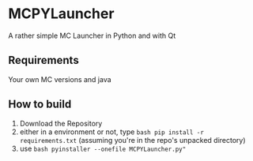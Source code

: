 # MCPYLauncher
A rather simple MC Launcher in Python and with Qt

## Requirements
Your own MC versions and java

## How to build
1. Download the Repository
2. either in a environment or not, type ```bash pip install -r requirements.txt``` (assuming you're in the repo's unpacked directory)
3. use ```bash pyinstaller --onefile MCPYLauncher.py" ```

